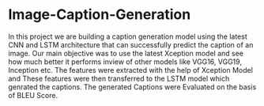 # Image-Caption-Generation
In this project we are building a caption generation model using the latest CNN
and LSTM architecture that can successfully predict the caption of an image. Our main objective was to
use the latest Xception model and see how much better it performs inview of other models like VGG16,
VGG19, Inception etc. The features were extracted with the help of Xception Model and These features were then transferred to the LSTM model which genrated the captions. The generated Captions were Evaluated on the basis of BLEU Score. 
